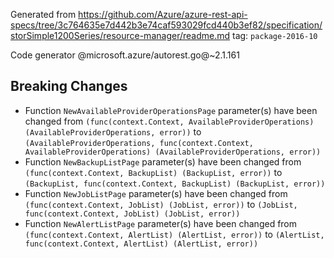 Generated from https://github.com/Azure/azure-rest-api-specs/tree/3c764635e7d442b3e74caf593029fcd440b3ef82/specification/storSimple1200Series/resource-manager/readme.md tag: `package-2016-10`

Code generator @microsoft.azure/autorest.go@~2.1.161

## Breaking Changes

- Function `NewAvailableProviderOperationsPage` parameter(s) have been changed from `(func(context.Context, AvailableProviderOperations) (AvailableProviderOperations, error))` to `(AvailableProviderOperations, func(context.Context, AvailableProviderOperations) (AvailableProviderOperations, error))`
- Function `NewBackupListPage` parameter(s) have been changed from `(func(context.Context, BackupList) (BackupList, error))` to `(BackupList, func(context.Context, BackupList) (BackupList, error))`
- Function `NewJobListPage` parameter(s) have been changed from `(func(context.Context, JobList) (JobList, error))` to `(JobList, func(context.Context, JobList) (JobList, error))`
- Function `NewAlertListPage` parameter(s) have been changed from `(func(context.Context, AlertList) (AlertList, error))` to `(AlertList, func(context.Context, AlertList) (AlertList, error))`

